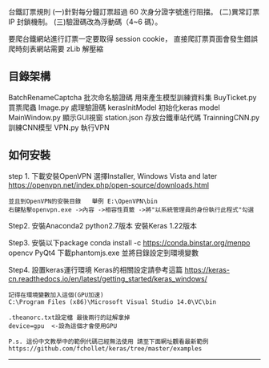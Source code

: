 台鐵訂票規則
(一)針對每分鐘訂票超過 60 次身分證字號進行阻擋。
(二)異常訂票 IP 封鎖機制。
(三)驗證碼改為浮動碼（4~6 碼）。

要爬台鐵網站進行訂票一定要取得 session cookie，
直接爬訂票頁面會發生錯誤
爬時刻表網站需要 zLib 解壓縮

目錄架構
-----------------------------
BatchRenameCaptcha  批次命名驗證碼 用來產生模型訓練資料集
BuyTicket.py        買票爬蟲
Image.py            處理驗證碼
kerasInitModel      初始化keras model
MainWindow.py       顯示GUI視窗
station.json        存放台鐵車站代碼
TrainningCNN.py     訓練CNN模型
VPN.py              執行VPN



如何安裝
-----------------------------
step 1.
    下載安裝OpenVPN 選擇Installer, Windows Vista and later
    https://openvpn.net/index.php/open-source/downloads.html

    並且到OpenVPN的安裝目錄   舉例 E:\OpenVPN\bin
    右鍵點擊openvpn.exe ->內容 ->相容性頁籤 ->將"以系統管理員的身份執行此程式"勾選

Step2.
    安裝Anaconda2  python2.7版本
    安裝Keras 1.22版本

Step3.
    安裝以下package
    conda install -c https://conda.binstar.org/menpo opencv
    PyQt4
    下載phantomjs.exe 並將目錄設定到環境變數

Step4.
    設置keras運行環境
    Keras的相關設定請參考這篇
    https://keras-cn.readthedocs.io/en/latest/getting_started/keras_windows/

    記得在環境變數加入這個(GPU加速)
    C:\Program Files (x86)\Microsoft Visual Studio 14.0\VC\bin

    .theanorc.txt設定檔 最後兩行的註解拿掉
    device=gpu  <-設為這個才會使用GPU

    P.s. 這份中文教學中的範例代碼已經無法使用 請至下面網址觀看最新範例
    https://github.com/fchollet/keras/tree/master/examples


-------------------------------------------------------
